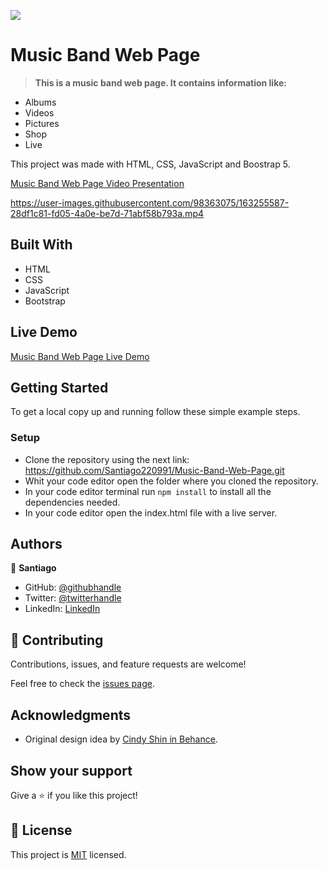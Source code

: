 ![](https://img.shields.io/badge/Microverse-blueviolet)

# Music Band Web Page

> **This is a music band web page. It contains information like:**

- Albums
- Videos
- Pictures
- Shop
- Live

This project was made with HTML, CSS, JavaScript and Boostrap 5.

[Music Band Web Page Video Presentation](https://www.loom.com/share/5df4b8f3cf2341db8320ef4520072415)

https://user-images.githubusercontent.com/98363075/163255587-28df1c81-fd05-4a0e-be7d-71abf58b793a.mp4



## Built With

- HTML
- CSS
- JavaScript
- Bootstrap

## Live Demo

[Music Band Web Page Live Demo](https://santiago220991.github.io/Music-Band-Web-Page/)

## Getting Started

To get a local copy up and running follow these simple example steps.


### Setup

- Clone the repository using the next link: https://github.com/Santiago220991/Music-Band-Web-Page.git
- Whit your code editor open the folder where you cloned the repository.
- In your code editor terminal run `npm install` to install all the dependencies needed.
- In your code editor open the index.html file with a live server.


## Authors

👤 **Santiago**

- GitHub: [@githubhandle](https://github.com/Santiago220991) 
- Twitter: [@twitterhandle](https://twitter.com/SanCardenas10)
- LinkedIn: [LinkedIn](https://www.linkedin.com/in/alexandersantiagocardenas/)


## 🤝 Contributing

Contributions, issues, and feature requests are welcome!

Feel free to check the [issues page](https://github.com/Santiago220991/Music-Band-Web-Page/issues).

## Acknowledgments

- Original design idea by [Cindy Shin in Behance](https://www.behance.net/adagio07).

## Show your support

Give a ⭐️ if you like this project!

## 📝 License

This project is [MIT](./MIT.md) licensed.
